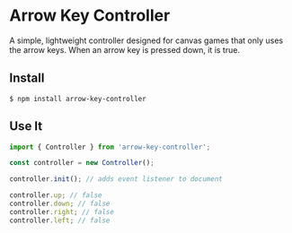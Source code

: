 # Arrow Key Controller

A simple, lightweight controller designed for canvas games that only uses the arrow keys. When an arrow key is pressed down, it is true.

## Install

`$ npm install arrow-key-controller`

## Use It

```javascript
import { Controller } from 'arrow-key-controller';

const controller = new Controller();

controller.init(); // adds event listener to document

controller.up; // false
controller.down; // false
controller.right; // false
controller.left; // false
```
